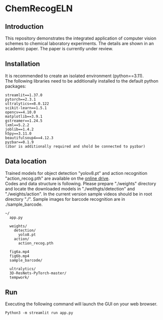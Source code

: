 # ChemRecogELN


## Introduction
This repository demonstrates the integrated application of computer vision schemes to chemical laboratory experiments.
The details are shown in an academic paper. The paper is currently under review.

## Installation
It is recommended to create an isolated environment (python==3.11).  
The following libraries need to be additionally installed to the default python packages:

```commandline
streamlit==1.37.0  
pytorch==2.3.1  
ultralytics==8.0.122  
scikit-learn==1.5.1  
opencv==4.10.0  
matplotlib==3.9.1  
gstreamer==1.24.5  
lxml==5.2.2  
joblib==1.4.2  
h5py==3.11.0   
beautifulsoup4==4.12.3  
pyzbar==0.1.9   
(zbar is additionally required and shold be connected to pyzbar)  
```

## Data location
Trained models for object detection "yolov8.pt" and action recognition "action_recog.pth" are available on the [online drive](https://drive.google.com/drive/folders/1D28ZecMWVpTYIKpmXMsLwcFxfFQGq56r?usp=sharing).  
Codes and data structure is following. Please prepare "./weights" directory and locate the downloaded models in "./weithgts/detection" and "./weights/action".
In the current version sample videos should be in root directory "./". Sample images for barcode recognition are in ./sample_barcode.

```commandline
~/
  app.py

  weights/
    detection/
      yolo8.pt
    action/
      action_recog.pth

  fig6a.mp4
  fig6b.mp4
  sample_barcode/

  ultralytics/
  3D-ResNets-PyTorch-master/
  tempwork/
```

## Run
Executing the following command will launch the GUI on your web browser.

```commandline
Python3 -m streamlit run app.py
```
